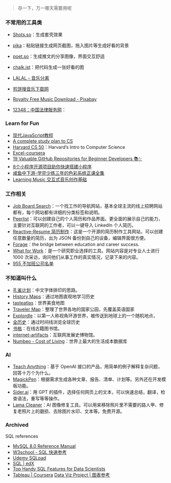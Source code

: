 > 存一下，万一哪天需要用呢

### 不常用的工具类
- [Shots.so](https://shots.so/)：生成套壳效果
- [pika](https://pika.style/)：粘贴链接生成网页截图，拖入图片等生成好看的背景
- [poet.so](https://poet.so/)：生成推文的分享图像，界面交互舒适
- [chalk.ist](https://chalk.ist/)：把代码生成一张好看的图

- [LALAL - 音乐分离](https://www.lalal.ai/)
- [煎饼搜音乐下载网](https://www.jbsou.cn/)
- [Royalty Free Music Download - Pixabay](https://pixabay.com/music/)

- [12348：中国法律服务网](https://ai.12348.gov.cn/pc/)：


### Learn for Fun

- [现代JavaScript教程](https://zh.javascript.info/)
- [A complete study plan to CS](https://github.com/jwasham/coding-interview-university)
- [Harvard CS 50](https://www.classcentral.com/report/cs50-free-certificate/#free-certificate)：Harvard’s Intro to Computer Science
- [Excel-coursera](https://www.coursera.org/specializations/excel)
- [19 Valuable GitHub Repositories for Beginner Developers 📚✨](https://dev.to/madza/19-valuable-github-repositories-for-beginner-developers-3i18)
- [8个小程序开源项目助你快速搭建小程序](https://mp.weixin.qq.com/s/dlU6s_qrbqlJWFR4IIbsZQ)
- [咸鱼中下游-学完少练三年的色彩系统正课全集](https://www.bilibili.com/video/BV1Qc411G7fH)
- [Learning Music 交互式音乐创作基础](https://learningmusic.ableton.com/zh-Hans/index.html)

### 工作相关
- [Job Board Search](https://jobboardsearch.com/)：一个找工作的导航网站，基本全球主流的线上招聘网站都有，每个网站都有详细的分类标签和说明。
- [Peerlist](https://peerlist.io/)：可以创建自己的个人简历和作品界面。更全面的展示自己的能力，主要针对互联网的工作者，可以一键导入 LinkedIn 个人简历。
- [Reactive-Resume 简历制作](https://rxresu.me/)：这是一个开源的简历制作工具网站，可以创建任意数量的简历，出为 JSON 备份到自己的设备，编辑界面很方便。
- [Forage](https://www.theforage.com/)：the bridge between education and career success.
- [What for Work](https://whatforwork.com/jobs/)：是一个研究职业选择的工具。网站内容是对专业人士进行 1000 次采访，询问他们从事工作的真实情况，记录下来的内容。
- [955 不加班公司名单](https://github.com/formulahendry/955.WLB)

### 不知道叫什么
- [孔雀计划](https://www.thetype.com/kongque/)：中文字体排印的思路。
- [History Maps](https://history-maps.com/zh)：通过地图直观地学习历史
- [tasteatlas](https://www.tasteatlas.com/search)：世界美食地图
- [Traveler Map](https://travelermap.net/)：整理了世界各地的国家公园，先覆盖英语国家
- [Explordle](https://www.explordle.com/map/wor)：以第一人称视角环游世界，被传送到地球上的一个随机地点，
- [全历史](https://www.allhistory.com/)：通过时间线浏览全球历史
- [书格](https://new.shuge.org/)：在线古籍图书馆。
- [internet-artifacts](https://neal.fun/internet-artifacts/)：互联网发展史博物馆。
- [Numbeo - Cost of Living](https://www.numbeo.com/cost-of-living/)：世界上最大的生活成本数据库

### AI
- [Teach Anything](https://www.teach-anything.com/)：基于 OpenAI 接口的产品，用简单的例子解释复杂问题，回答十万个为什么。
- [MagickPen](https://magickpen.com/#magickBox)：根据需求生成各种文章、报告、清单、计划等。另外还在开发模板功能。
- [Sider.ai](https://chatgpt-sidebar.com/)：用 GPT 的插件，选择任何网页上的文本，可以快速总结，翻译，检查语法，重写等等操作。
- [Lama Cleaner](https://github.com/Sanster/lama-cleaner)：AI 图像修复工具。可以用来移除照片里不需要的路人甲、修复老照片上的磨损、去除图片水印、文本等。免费开源。

### Archived
SQL references
- [MySQL 8.0 Reference Manual](https://dev.mysql.com/doc/refman/8.0/en/date-and-time-functions.html)
- [W3school - SQL 快速参考](https://www.w3school.com.cn/sql/sql_quickref.asp)
- [Udemy SQLpad](https://www.sqlsnack.com/queries/new)
- [SQL | edX](https://learning.edx.org/course/course-v1:StanfordOnline+SOE.YDB-SQL0001+2T2020/home)
- [Top Handy SQL Features for Data Scientists](https://www.kdnuggets.com/2019/08/top-handy-sql-feature-data-scientist.html)
- [Tableau | Coursera](https://www.coursera.org/learn/analytics-tableau)
[Data Viz Project | 图表参考](https://datavizproject.com/)